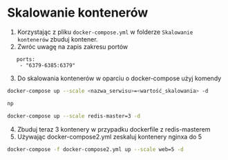 # Skalowanie kontenerów 
1. Korzystając z pliku `docker-compose.yml` w folderze `Skalowanie kontenerów` zbuduj kontener.
2. Zwróc uwagę na zapis zakresu portów 
```docker
   ports: 
    - "6379-6385:6379"
```
3. Do skalowania kontenerów w oparciu o docker-compose użyj komendy 
```bash
docker-compose up --scale <nazwa_serwisu>=<wartość_skalowania> -d

np

docker-compose up --scale redis-master=3 -d
```
4. Zbuduj teraz 3 kontenery w przypadku dockerfile z redis-masterem
5. Używając docker-compose2.yml zeskaluj kontenery nginxa do 5

```bash
docker-compose -f docker-compose2.yml up --scale web=5 -d
```